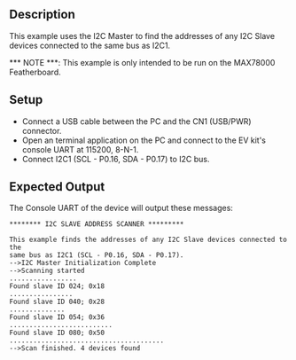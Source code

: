 ## Description

This example uses the I2C Master to find the addresses of any I2C Slave devices connected to the same bus as I2C1.

*** NOTE ***: This example is only intended to be run on the MAX78000 Featherboard.

## Setup

-   Connect a USB cable between the PC and the CN1 (USB/PWR) connector.
-   Open an terminal application on the PC and connect to the EV kit's console UART at 115200, 8-N-1.
-   Connect I2C1 (SCL - P0.16, SDA - P0.17) to I2C bus.

## Expected Output

The Console UART of the device will output these messages:

```
******** I2C SLAVE ADDRESS SCANNER *********

This example finds the addresses of any I2C Slave devices connected to the
same bus as I2C1 (SCL - P0.16, SDA - P0.17).
-->I2C Master Initialization Complete
-->Scanning started
.................
Found slave ID 024; 0x18
................
Found slave ID 040; 0x28
..............
Found slave ID 054; 0x36
..........................
Found slave ID 080; 0x50
.......................................
-->Scan finished. 4 devices found
```
